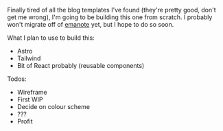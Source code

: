 Finally tired of all the blog templates I've found (they're pretty good, don't get me wrong), I'm going to be building this one from scratch. I probably won't migrate off of [emanote](https://emanote.srid.ca) yet, but I hope to do so soon.

What I plan to use to build this:

- Astro
- Tailwind
- Bit of React probably (reusable components)

Todos:

- Wireframe
- First WIP
- Decide on colour scheme
- ???
- Profit
